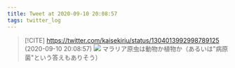 ```yaml
---
title: Tweet at 2020-09-10 20:08:57
tags: twitter_log
---
```


> [!CITE] https://twitter.com/kaisekiriu/status/1304013992998789125 (2020-09-10 20:08:57)
> ![](https://twitter.com/kaisekiriu/status/1304013992998789125)
> マラリア原虫は動物か植物か（あるいは"病原菌"という答えもありそう）
